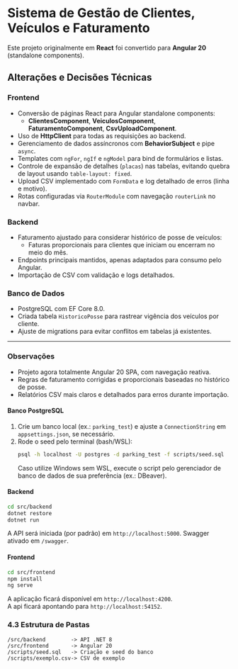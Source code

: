 # Sistema de Gestão de Clientes, Veículos e Faturamento

Este projeto originalmente em **React** foi convertido para **Angular 20** (standalone components).  

## Alterações e Decisões Técnicas

### Frontend
- Conversão de páginas React para Angular standalone components:
  - **ClientesComponent**, **VeiculosComponent**, **FaturamentoComponent**, **CsvUploadComponent**.
- Uso de **HttpClient** para todas as requisições ao backend.
- Gerenciamento de dados assíncronos com **BehaviorSubject** e pipe `async`.
- Templates com `ngFor`, `ngIf` e `ngModel` para bind de formulários e listas.
- Controle de expansão de detalhes (`placas`) nas tabelas, evitando quebra de layout usando `table-layout: fixed`.
- Upload CSV implementado com `FormData` e log detalhado de erros (linha e motivo).
- Rotas configuradas via `RouterModule` com navegação `routerLink` no navbar.

### Backend
- Faturamento ajustado para considerar histórico de posse de veículos:
  - Faturas proporcionais para clientes que iniciam ou encerram no meio do mês.
- Endpoints principais mantidos, apenas adaptados para consumo pelo Angular.
- Importação de CSV com validação e logs detalhados.

### Banco de Dados
- PostgreSQL com EF Core 8.0.
- Criada tabela `HistoricoPosse` para rastrear vigência dos veículos por cliente.
- Ajuste de migrations para evitar conflitos em tabelas já existentes.

---

### Observações
- Projeto agora totalmente Angular 20 SPA, com navegação reativa.
- Regras de faturamento corrigidas e proporcionais baseadas no histórico de posse.
- Relatórios CSV mais claros e detalhados para erros durante importação.


#### Banco PostgreSQL
1. Crie um banco local (ex.: `parking_test`) e ajuste a `ConnectionString` em `appsettings.json`, se necessário.  
2. Rode o seed pelo terminal (bash/WSL):  
   ```bash
   psql -h localhost -U postgres -d parking_test -f scripts/seed.sql
   ```  
   Caso utilize Windows sem WSL, execute o script pelo gerenciador de banco de dados de sua preferência (ex.: DBeaver).  

#### Backend
```bash
cd src/backend
dotnet restore
dotnet run
```
A API será iniciada (por padrão) em `http://localhost:5000`. Swagger ativado em `/swagger`.  

#### Frontend
```bash
cd src/frontend
npm install
ng serve
```
A aplicação ficará disponível em `http://localhost:4200`.  
A api ficará apontando para `http://localhost:54152`.  

### 4.3 Estrutura de Pastas
```
/src/backend        -> API .NET 8
/src/frontend       -> Angular 20
/scripts/seed.sql   -> Criação e seed do banco
/scripts/exemplo.csv-> CSV de exemplo
```

